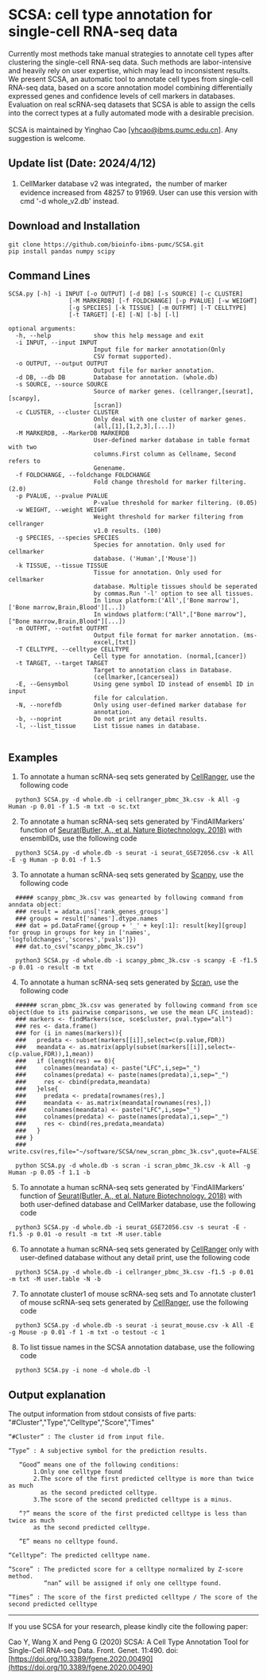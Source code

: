 # SCSA: cell type annotation for single-cell RNA-seq data
Currently most methods take manual strategies to annotate cell types after clustering the single-cell RNA-seq data. Such methods are labor-intensive and heavily rely on user expertise, which may lead to inconsistent results. We present SCSA, an automatic tool to annotate cell types from single-cell RNA-seq data, based on a score annotation model combining differentially expressed genes and confidence levels of cell markers in databases. Evaluation on real scRNA-seq datasets that SCSA is able to assign the cells into the correct types at a fully automated mode with a desirable precision.<br><br>
SCSA is maintained by Yinghao Cao [yhcao@ibms.pumc.edu.cn]. 
Any suggestion is welcome.

## Update list (Date: 2024/4/12)

1. CellMarker database v2 was integrated，the number of marker evidence increased from 48257 to 91969. User can use this version with cmd '-d whole_v2.db' instead.
##

## Download and Installation
```
git clone https://github.com/bioinfo-ibms-pumc/SCSA.git
pip install pandas numpy scipy
```
## Command Lines

```  
SCSA.py [-h] -i INPUT [-o OUTPUT] [-d DB] [-s SOURCE] [-c CLUSTER]
                 [-M MARKERDB] [-f FOLDCHANGE] [-p PVALUE] [-w WEIGHT]
                 [-g SPECIES] [-k TISSUE] [-m OUTFMT] [-T CELLTYPE]
                 [-t TARGET] [-E] [-N] [-b] [-l]

optional arguments:
  -h, --help            show this help message and exit
  -i INPUT, --input INPUT
                        Input file for marker annotation(Only
                        CSV format supported).
  -o OUTPUT, --output OUTPUT
                        Output file for marker annotation.
  -d DB, --db DB        Database for annotation. (whole.db)
  -s SOURCE, --source SOURCE
                        Source of marker genes. (cellranger,[seurat],[scanpy],
                        [scran])
  -c CLUSTER, --cluster CLUSTER
                        Only deal with one cluster of marker genes.
                        (all,[1],[1,2,3],[...])
  -M MARKERDB, --MarkerDB MARKERDB
                        User-defined marker database in table format with two
                        columns.First column as Cellname, Second refers to
                        Genename.
  -f FOLDCHANGE, --foldchange FOLDCHANGE
                        Fold change threshold for marker filtering. (2.0)
  -p PVALUE, --pvalue PVALUE
                        P-value threshold for marker filtering. (0.05)
  -w WEIGHT, --weight WEIGHT
                        Weight threshold for marker filtering from cellranger
                        v1.0 results. (100)
  -g SPECIES, --species SPECIES
                        Species for annotation. Only used for cellmarker
                        database. ('Human',['Mouse'])
  -k TISSUE, --tissue TISSUE
                        Tissue for annotation. Only used for cellmarker
                        database. Multiple tissues should be seperated 
                        by commas.Run '-l' option to see all tissues.
                        In linux platform:('All',['Bone marrow'],['Bone marrow,Brain,Blood'][...])
                        In windows platform:("All",["Bone marrow"],["Bone marrow,Brain,Blood"][...])
  -m OUTFMT, --outfmt OUTFMT
                        Output file format for marker annotation. (ms-
                        excel,[txt])
  -T CELLTYPE, --celltype CELLTYPE
                        Cell type for annotation. (normal,[cancer])
  -t TARGET, --target TARGET
                        Target to annotation class in Database.
                        (cellmarker,[cancersea])
  -E, --Gensymbol       Using gene symbol ID instead of ensembl ID in input
                        file for calculation.
  -N, --norefdb         Only using user-defined marker database for
                        annotation.
  -b, --noprint         Do not print any detail results.
  -l, --list_tissue     List tissue names in database.
  
```
## Examples
1. To annotate a human scRNA-seq sets generated by [CellRanger](https://support.10xgenomics.com/single-cell-gene-expression/software/overview/welcome), use the following code
```
  python3 SCSA.py -d whole.db -i cellranger_pbmc_3k.csv -k All -g Human -p 0.01 -f 1.5 -m txt -o sc.txt
```
2. To annotate a human scRNA-seq sets generated by 'FindAllMarkers' function of [Seurat(Butler, A., et al. Nature Biotechnology. 2018)](https://www.nature.com/articles/nbt.4096) with ensemblIDs, use the following code
```
  python3 SCSA.py -d whole.db -s seurat -i seurat_GSE72056.csv -k All -E -g Human -p 0.01 -f 1.5
```
3. To annotate a human scRNA-seq sets generated by [Scanpy](https://scanpy.readthedocs.io/en/stable/), use the following code
```
  ##### scanpy_pbmc_3k.csv was genearted by following command from anndata object:
  ### result = adata.uns['rank_genes_groups']
  ### groups = result['names'].dtype.names
  ### dat = pd.DataFrame({group + '_' + key[:1]: result[key][group] for group in groups for key in ['names', 'logfoldchanges','scores','pvals']})
  ### dat.to_csv("scanpy_pbmc_3k.csv")
  
  python3 SCSA.py -d whole.db -i scanpy_pbmc_3k.csv -s scanpy -E -f1.5 -p 0.01 -o result -m txt 
```
4. To annotate a human scRNA-seq sets generated by [Scran](https://rdrr.io/bioc/scran/), use the following code
```
  ###### scran_pbmc_3k.csv was generated by following command from sce object(due to its pairwise comparisons, we use the mean LFC instead):
  ### markers <- findMarkers(sce, sce$cluster, pval.type="all")
  ### res <- data.frame()
  ### for (i in names(markers)){
  ###   predata <- subset(markers[[i]],select=c(p.value,FDR))
  ###   meandata <- as.matrix(apply(subset(markers[[i]],select=-c(p.value,FDR)),1,mean)) 
  ###   if (length(res) == 0){
  ###     colnames(meandata) <- paste("LFC",i,sep="_")
  ###     colnames(predata) <- paste(names(predata),i,sep="_")
  ###     res <- cbind(predata,meandata)
  ###   }else{
  ###     predata <- predata[rownames(res),]
  ###     meandata <- as.matrix(meandata[rownames(res),])
  ###     colnames(meandata) <- paste("LFC",i,sep="_")
  ###     colnames(predata) <- paste(names(predata),i,sep="_")
  ###     res <- cbind(res,predata,meandata)
  ###   }
  ### }
  ### write.csv(res,file="~/software/SCSA/new_scran_pbmc_3k.csv",quote=FALSE)
  
  python SCSA.py -d whole.db -s scran -i scran_pbmc_3k.csv -k All -g Human -p 0.05 -f 1.1 -b
```
5. To annotate a human scRNA-seq sets generated by 'FindAllMarkers' function of [Seurat(Butler, A., et al. Nature Biotechnology. 2018)](https://www.nature.com/articles/nbt.4096) with both user-defined database and CellMarker database, use the following code
```
  python3 SCSA.py -d whole.db -i seurat_GSE72056.csv -s seurat -E -f1.5 -p 0.01 -o result -m txt -M user.table 
```
6. To annotate a human scRNA-seq sets generated by [CellRanger](https://support.10xgenomics.com/single-cell-gene-expression/software/overview/welcome) only with user-defined database without any detail print, use the following code
```
  python3 SCSA.py -d whole.db -i cellranger_pbmc_3k.csv -f1.5 -p 0.01 -m txt -M user.table -N -b
```
7. To annotate cluster1 of mouse scRNA-seq sets and 
To annotate cluster1 of mouse scRNA-seq sets generated by [CellRanger](https://support.10xgenomics.com/single-cell-gene-expression/software/overview/welcome), use the following code
```
  python3 SCSA.py -d whole.db -s seurat -i seurat_mouse.csv -k All -E -g Mouse -p 0.01 -f 1 -m txt -o testout -c 1
```
8. To list tissue names in the SCSA annotation database, use the following code
```
  python3 SCSA.py -i none -d whole.db -l
```
## Output explanation
The output information from stdout consists of five parts: "#Cluster","Type","Celltype","Score","Times"
```
“#Cluster” : The cluster id from input file.
```
```
“Type” : A subjective symbol for the prediction results.

   “Good” means one of the following conditions:
       1.Only one celltype found
       2.The score of the first predicted celltype is more than twice as much 
         as the second predicted celltype.
       3.The score of the second predicted celltype is a minus.

   “?” means the score of the first predicted celltype is less than twice as much
       as the second predicted celltype.

   “E” means no celltype found.
```
```
“Celltype”: The predicted celltype name.
```
```
“Score” : The predicted score for a celltype normalized by Z-score method. 
          “nan” will be assigned if only one celltype found. 
```
```
“Times” : The score of the first predicted celltype / The score of the second predicted celltype
```
---


If you use SCSA for your research, please kindly cite the following paper:

Cao Y, Wang X and Peng G (2020) SCSA: A Cell Type Annotation Tool for Single-Cell RNA-seq Data. Front. Genet. 11:490. doi:  [https://doi.org/10.3389/fgene.2020.00490](https://doi.org/10.3389/fgene.2020.00490)
